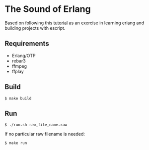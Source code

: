 # The Sound of Erlang


Based on following this [tutorial](https://www.erlang-solutions.com/blog/the-sound-of-erlang-how-to-use-erlang-as-an-instrument.html) as an exercise in learning erlang and building projects with escript.

Requirements
------------

* Erlang/OTP
* rebar3
* ffmpeg
* ffplay

Build
-----

    $ make build

Run
---

    $ ./run.sh raw_file_name.raw

If no particular raw filename is needed:

    $ make run
